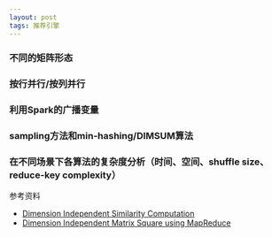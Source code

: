 ```yaml
---
layout: post
tags: 推荐引擎
---
```


### 不同的矩阵形态

### 按行并行/按列并行

### 利用Spark的广播变量

### sampling方法和min-hashing/DIMSUM算法

### 在不同场景下各算法的复杂度分析（时间、空间、shuffle size、reduce-key complexity）

参考资料

- [Dimension Independent Similarity Computation](https://arxiv.org/pdf/1206.2082v4.pdf)
- [Dimension Independent Matrix Square using MapReduce](https://arxiv.org/pdf/1304.1467v4.pdf)

